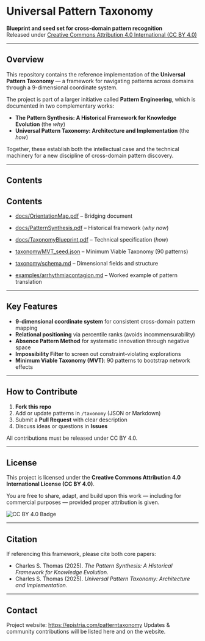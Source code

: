 # Universal Pattern Taxonomy

**Blueprint and seed set for cross-domain pattern recognition**  
Released under [Creative Commons Attribution 4.0 International (CC BY 4.0)](https://creativecommons.org/licenses/by/4.0/)

---

## Overview

This repository contains the reference implementation of the **Universal Pattern Taxonomy** — a framework for navigating patterns across domains through a 9-dimensional coordinate system.  

The project is part of a larger initiative called **Pattern Engineering**, which is documented in two complementary works:

- **The Pattern Synthesis: A Historical Framework for Knowledge Evolution** (the *why*)  
- **Universal Pattern Taxonomy: Architecture and Implementation** (the *how*)  

Together, these establish both the intellectual case and the technical machinery for a new discipline of cross-domain pattern discovery.

---

## Contents
## Contents

- [docs/OrientationMap.pdf](docs/OrientationMap.pdf) – Bridging document  
- [docs/PatternSynthesis.pdf](docs/PatternSynthesis.pdf) – Historical framework (*why now*)  
- [docs/TaxonomyBlueprint.pdf](docs/TaxonomyBlueprint.pdf) – Technical specification (*how*)  

- [taxonomy/MVT_seed.json](taxonomy/MVT_seed.json) – Minimum Viable Taxonomy (90 patterns)  
- [taxonomy/schema.md](taxonomy/schema.md) – Dimensional fields and structure  

- [examples/arrhythmiacontagion.md](examples/arrhythmia_contagion.md) – Worked example of pattern translation


---

## Key Features

- **9-dimensional coordinate system** for consistent cross-domain pattern mapping  
- **Relational positioning** via percentile ranks (avoids incommensurability)  
- **Absence Pattern Method** for systematic innovation through negative space  
- **Impossibility Filter** to screen out constraint-violating explorations  
- **Minimum Viable Taxonomy (MVT)**: 90 patterns to bootstrap network effects  

---

## How to Contribute

1. **Fork this repo**  
2. Add or update patterns in `/taxonomy` (JSON or Markdown)  
3. Submit a **Pull Request** with clear description  
4. Discuss ideas or questions in **Issues**  

All contributions must be released under CC BY 4.0.

---

## License

This project is licensed under the **Creative Commons Attribution 4.0 International License (CC BY 4.0)**.  

You are free to share, adapt, and build upon this work — including for commercial purposes — provided proper attribution is given.  

![CC BY 4.0 Badge](https://licensebuttons.net/l/by/4.0/88x31.png)

---

## Citation

If referencing this framework, please cite both core papers:

- Charles S. Thomas (2025). *The Pattern Synthesis: A Historical Framework for Knowledge Evolution.*  
- Charles S. Thomas (2025). *Universal Pattern Taxonomy: Architecture and Implementation.*

---

## Contact

Project website: https://epistria.com/patterntaxonomy 
Updates & community contributions will be listed here and on the website.

